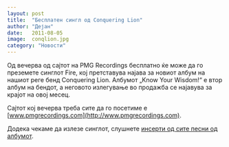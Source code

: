 ```yaml
---
layout: post
title:  "Бесплатен сингл од Conquering Lion"
author: "Дејан"
date:   2011-08-05
image:  conqlion.jpg
category: "Новости"
---
```


Од вечерва од сајтот на PMG Recordings бесплатно ќе може да го преземете синглот Fire, кој претставува најава за новиот 
албум на нашиот реге бенд Conquering Lion. Албумот „Know Your Wisdom!“ е втор албум на бендот, а неговото излегување во 
продажба се најавува за крајот на овој месец.

Сајтот кој вечерва треба сите да го посетиме е [www.pmgrecordings.com](http://www.pmgrecordings.com).

Додека чекаме да излезе синглот, слушнете [инсерти од сите песни од албумот](/poveke/pregled-na-vtoriot-album-na-conquering-lion).
